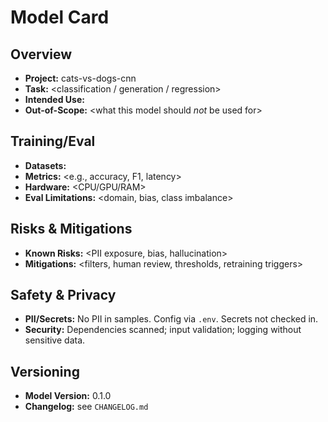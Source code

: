 # Model Card

## Overview
- **Project:** cats-vs-dogs-cnn
- **Task:** <classification / generation / regression>
- **Intended Use:** <what this model is for>
- **Out-of-Scope:** <what this model should *not* be used for>

## Training/Eval
- **Datasets:** <list datasets and licenses>
- **Metrics:** <e.g., accuracy, F1, latency>
- **Hardware:** <CPU/GPU/RAM>
- **Eval Limitations:** <domain, bias, class imbalance>

## Risks & Mitigations
- **Known Risks:** <PII exposure, bias, hallucination>
- **Mitigations:** <filters, human review, thresholds, retraining triggers>

## Safety & Privacy
- **PII/Secrets:** No PII in samples. Config via `.env`. Secrets not checked in.
- **Security:** Dependencies scanned; input validation; logging without sensitive data.

## Versioning
- **Model Version:** 0.1.0
- **Changelog:** see `CHANGELOG.md`
